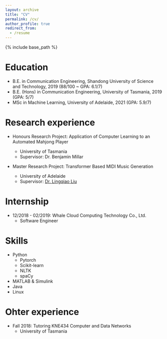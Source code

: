 ```yaml
---
layout: archive
title: "CV"
permalink: /cv/
author_profile: true
redirect_from:
  - /resume
---
```


{% include base_path %}

Education
======
* B.E. in Communication Engineering, Shandong University of Science and Technology, 2019 (88/100 ~ GPA: 6.1/7)
* B.E. (Hons) in Communication Engineering, University of Tasmania, 2019 (GPA: 5/7)
* MSc in Machine Learning, University of Adelaide, 2021 (GPA: 5.9/7)


Research experience
======
* Honours Research Project: Application of Computer Learning to an Automated Mahjong Player
  * University of Tasmania
  * Supervisor: Dr. Benjamin Millar

* Master Research Project: Transformer Based MIDI Music Generation
  * University of Adelaide
  * Supervisor: [Dr. Lingqiao Liu](https://researchers.adelaide.edu.au/profile/lingqiao.liu)


Internship
======
* 12/2018 - 02/2019: Whale Cloud Computing Technology Co., Ltd.
  * Software Engineer


Skills
======
* Python
  * Pytorch
  * Scikit-learn
  * NLTK
  * spaCy
* MATLAB & Simulink
* Java
* Linux

Ohter experience
======
* Fall 2018: Tutoring KNE434 Computer and Data Networks
  * University of Tasmania


<!---
Teaching
======
  <ul>{% for post in site.teaching %}
    {% include archive-single-cv.html %}
  {% endfor %}</ul>

Publications
======
  <ul>{% for post in site.publications %}
    {% include archive-single-cv.html %}
  {% endfor %}</ul>
  
Talks
======
  <ul>{% for post in site.talks %}
    {% include archive-single-talk-cv.html %}
  {% endfor %}</ul>
  
Service and leadership
======
* Currently signed in to 43 different slack teams
 --->
